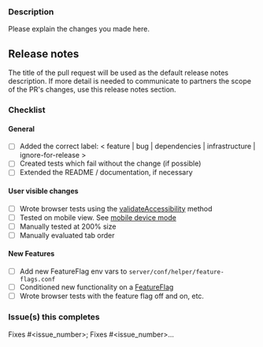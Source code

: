 ### Description

Please explain the changes you made here.

## Release notes

The title of the pull request will be used as the default release notes description. If more detail is needed to communicate to partners the scope of the PR's changes, use this release notes section.

### Checklist

#### General

- [ ] Added the correct label: < feature | bug | dependencies | infrastructure | ignore-for-release >
- [ ] Created tests which fail without the change (if possible)
- [ ] Extended the README / documentation, if necessary

#### User visible changes

- [ ] Wrote browser tests using the [validateAccessibility](https://sourcegraph.com/github.com/civiform/civiform/-/blob/browser-test/src/support/index.ts?L437:14&subtree=true) method
- [ ] Tested on mobile view. See [mobile device mode](https://developer.chrome.com/docs/devtools/device-mode/)
- [ ] Manually tested at 200% size
- [ ] Manually evaluated tab order

#### New Features

- [ ] Add new FeatureFlag env vars to `server/conf/helper/feature-flags.conf`
- [ ] Conditioned new functionality on a [FeatureFlag](https://docs.civiform.us/contributor-guide/developer-guide/feature-flags)
- [ ] Wrote browser tests with the feature flag off and on, etc.

### Issue(s) this completes

Fixes #<issue_number>; Fixes #<issue_number>...
